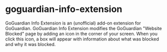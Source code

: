 # goguardian-info-extension

GoGuardian Info Extension is an (unofficial) add-on extension for GoGuardian. GoGuardian Info Extension modifies the GoGuardian "Website Blocked" page by adding an icon in the corner of your screen. When you click this icon, a box will appear with information about what was blocked and why it was blocked. 
